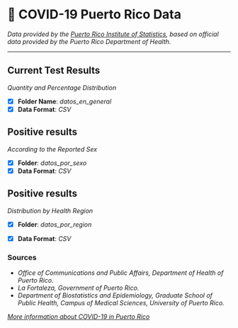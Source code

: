 # 🐛 COVID-19 Puerto Rico Data

*Data provided by the [Puerto Rico Institute of Statistics](https://estadisticas.pr/en/covid-19), based on official data provided by the Puerto Rico Department of Health.*

---

## Current Test Results
*Quantity and Percentage Distribution*

- [x] **Folder Name**: *datos_en_general*
- [x] **Data Format**:  *CSV*

## Positive results
*According to the Reported Sex*

- [X] **Folder**: *datos_por_sexo*
- [x] **Data Format**:  *CSV*

## Positive results
*Distribution by Health Region*

- [X] **Folder**: *datos_por_region*
- [x] **Data Format**:  *CSV*


### Sources

- *Office of Communications and Public Affairs, Department of Health of Puerto Rico.*
- *La Fortaleza, Government of Puerto Rico.*
- *Department of Biostatistics and Epidemiology, Graduate School of Public Health, Campus of Medical Sciences, University of Puerto Rico.*

*[More information about COVID-19 in Puerto Rico](http://www.salud.gov.pr/Pages/coronavirus.aspx)*